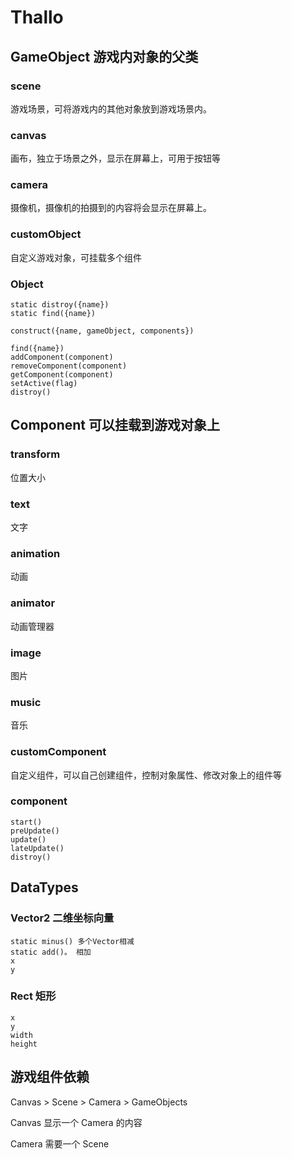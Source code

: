 # Thallo

## GameObject 游戏内对象的父类

### scene
游戏场景，可将游戏内的其他对象放到游戏场景内。

### canvas
画布，独立于场景之外，显示在屏幕上，可用于按钮等

### camera
摄像机，摄像机的拍摄到的内容将会显示在屏幕上。

### customObject
自定义游戏对象，可挂载多个组件

### Object
	static distroy({name})
	static find({name})

	construct({name, gameObject, components})

	find({name})
	addComponent(component)
	removeComponent(component)
	getComponent(component)
	setActive(flag)
	distroy()


## Component 可以挂载到游戏对象上

### transform
位置大小

### text
文字

### animation
动画

### animator
动画管理器

### image
图片

### music
音乐

### customComponent
自定义组件，可以自己创建组件，控制对象属性、修改对象上的组件等

### component
	start()
	preUpdate()
	update()
	lateUpdate()
	distroy()

## DataTypes

### Vector2 二维坐标向量
	static minus() 多个Vector相减
	static add()。 相加
	x
	y

### Rect 矩形
	x
	y
	width
	height



## 游戏组件依赖
Canvas > Scene > Camera > GameObjects

Canvas 显示一个 Camera 的内容

Camera 需要一个 Scene


